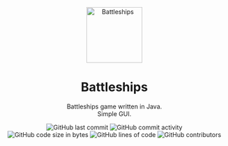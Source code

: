 <div align="center">
  <img src="https://github.com/Matejko06/Battleships/blob/master/src/main/resources/assets/icon.png?raw=true" alt="Battleships" width="128" height="128">
</div>

<h1 align="center">
  Battleships
</h1>

<p align="center">
    Battleships game written in Java.<br>
    Simple GUI.
</p>

<div align="center">
    <img src="https://img.shields.io/github/last-commit/Matejko06/Battleships" alt="GitHub last commit"/>
    <img src="https://img.shields.io/github/commit-activity/w/Matejko06/Battleships" alt="GitHub commit activity"/>
    <br>
    <img src="https://img.shields.io/github/languages/code-size/Matejko06/Battleships" alt="GitHub code size in bytes"/>
    <img src="https://tokei.rs/b1/github/Matejko06/Battleships" alt="GitHub lines of code"/>
    <img src="https://img.shields.io/github/contributors/Matejko06/Battleships" alt="GitHub contributors"/>
</div>

